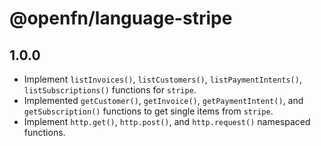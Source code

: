 # @openfn/language-stripe

## 1.0.0

- Implement `listInvoices()`, `listCustomers()`, `listPaymentIntents()`, `listSubscriptions()` functions for `stripe`.
- Implemented `getCustomer()`, `getInvoice()`, `getPaymentIntent()`, and `getSubscription()` functions to get single items from `stripe`.
- Implement `http.get()`, `http.post()`, and `http.request()`  namespaced functions.
